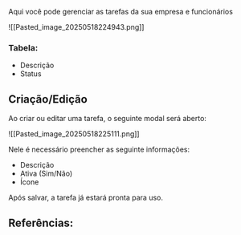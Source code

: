 Aqui você pode  gerenciar as tarefas da sua empresa e funcionários

![[Pasted_image_20250518224943.png]]

### Tabela:
- Descrição
- Status

## Criação/Edição

Ao criar ou editar uma tarefa, o seguinte modal será aberto:

![[Pasted_image_20250518225111.png]]

Nele é necessário preencher as seguinte informações:
- Descrição
- Ativa (Sim/Não)
- Ícone

Após salvar, a tarefa já estará pronta para uso.


## Referências:
